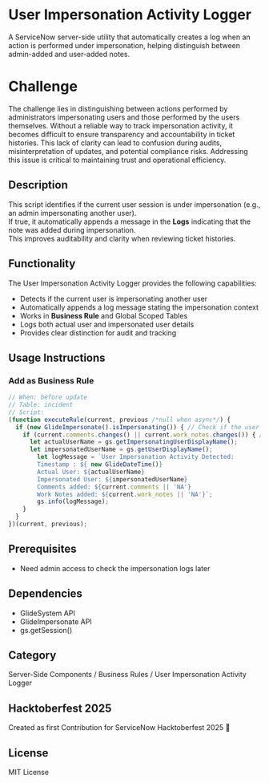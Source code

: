 # User Impersonation Activity Logger

A ServiceNow server-side utility that automatically creates a log when an action is performed under impersonation, helping distinguish between admin-added and user-added notes.

# Challenge

The challenge lies in distinguishing between actions performed by administrators impersonating users and those performed by the users themselves. Without a reliable way to track impersonation activity, it becomes difficult to ensure transparency and accountability in ticket histories. This lack of clarity can lead to confusion during audits, misinterpretation of updates, and potential compliance risks. Addressing this issue is critical to maintaining trust and operational efficiency.

## Description

This script identifies if the current user session is under impersonation (e.g., an admin impersonating another user).  
If true, it automatically appends a message in the **Logs** indicating that the note was added during impersonation.  
This improves auditability and clarity when reviewing ticket histories.

## Functionality

The User Impersonation Activity Logger provides the following capabilities:
- Detects if the current user is impersonating another user
- Automatically appends a log message stating the impersonation context
- Works in **Business Rule** and Global Scoped Tables
- Logs both actual user and impersonated user details
- Provides clear distinction for audit and tracking

## Usage Instructions

### Add as Business Rule

```javascript
// When: before update
// Table: incident 
// Script:
(function executeRule(current, previous /*null when async*/) {
  if (new GlideImpersonate().isImpersonating()) { // Check if the user is impersonating
    if (current.comments.changes() || current.work_notes.changes()) { // Check if comments or work notes have changed
      let actualUserName = gs.getImpersonatingUserDisplayName();
      let impersonatedUserName = gs.getUserDisplayName();
        let logMessage = `User Impersonation Activity Detected:
        Timestamp : ${ new GlideDateTime()}
        Actual User: ${actualUserName}
        Impersonated User: ${impersonatedUserName}
        Comments added: ${current.comments || 'NA'}
        Work Notes added: ${current.work_notes || 'NA'}`;
        gs.info(logMessage);
    }
  }
})(current, previous);
```


## Prerequisites

- Need admin access to check the impersonation logs later


## Dependencies

- GlideSystem API
- GlideImpersonate API
- gs.getSession()


## Category

Server-Side Components / Business Rules / User Impersonation Activity Logger

## Hacktoberfest 2025

Created as first Contribution for ServiceNow Hacktoberfest 2025 🎃

## License

MIT License
